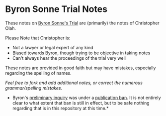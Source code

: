 
Byron Sonne Trial Notes
=======================

These notes on [Byron Sonne's Trial](http://freebyron.org/index.php/Main_Page) are (primarily) the notes of Christopher Olah.

Please Note that Christopher is:
 * Not a lawyer or legal expert of any kind
 * Biased towards Byron, though trying to be objective in taking notes
 * Can't always hear the proceedings of the trial very well

These notes are provided in good faith but may have mistakes, especially regarding the spelling of names.

*Feel free to fork and add additional notes, or correct the numerous grammar/spelling mistakes.*

* Byron's [preliminary inquiry](http://info.lawyershop.ca/criminal/index.php/archives/2009/06/12/the-purpose-of-a-preliminary-inquiry/) was under a [publication ban](http://en.wikipedia.org/wiki/Publication_ban). It is not entirely clear to what extent that ban is still in effect, but to be safe nothing regarding that is in this repository at this time.*


